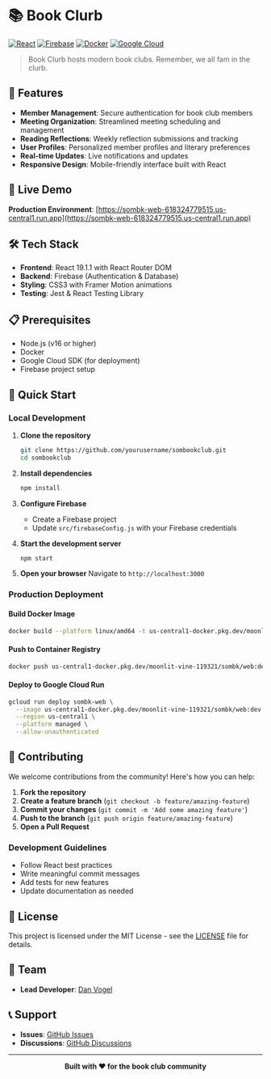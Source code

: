 # 📚 Book Clurb

[![React](https://img.shields.io/badge/React-19.1.1-blue.svg)](https://reactjs.org/)
[![Firebase](https://img.shields.io/badge/Firebase-12.2.1-orange.svg)](https://firebase.google.com/)
[![Docker](https://img.shields.io/badge/Docker-Enabled-blue.svg)](https://www.docker.com/)
[![Google Cloud](https://img.shields.io/badge/Google%20Cloud-Cloud%20Run-green.svg)](https://cloud.google.com/run)

> Book Clurb hosts modern book clubs. Remember, we all fam in the clurb.

## 🌟 Features

- **Member Management**: Secure authentication for book club members
- **Meeting Organization**: Streamlined meeting scheduling and management
- **Reading Reflections**: Weekly reflection submissions and tracking
- **User Profiles**: Personalized member profiles and literary preferences
- **Real-time Updates**: Live notifications and updates
- **Responsive Design**: Mobile-friendly interface built with React

## 🚀 Live Demo

**Production Environment**: [https://sombk-web-618324779515.us-central1.run.app](https://sombk-web-618324779515.us-central1.run.app)

## 🛠️ Tech Stack

- **Frontend**: React 19.1.1 with React Router DOM
- **Backend**: Firebase (Authentication & Database)
- **Styling**: CSS3 with Framer Motion animations
- **Testing**: Jest & React Testing Library

## 📋 Prerequisites

- Node.js (v16 or higher)
- Docker
- Google Cloud SDK (for deployment)
- Firebase project setup

## 🚀 Quick Start

### Local Development

1. **Clone the repository**
   ```bash
   git clone https://github.com/yourusername/sombookclub.git
   cd sombookclub
   ```

2. **Install dependencies**
   ```bash
   npm install
   ```

3. **Configure Firebase**
   - Create a Firebase project
   - Update `src/firebaseConfig.js` with your Firebase credentials

4. **Start the development server**
   ```bash
   npm start
   ```

5. **Open your browser**
   Navigate to `http://localhost:3000`

### Production Deployment

#### Build Docker Image
```bash
docker build --platform linux/amd64 -t us-central1-docker.pkg.dev/moonlit-vine-119321/sombk/web:dev .
```

#### Push to Container Registry
```bash
docker push us-central1-docker.pkg.dev/moonlit-vine-119321/sombk/web:dev
```

#### Deploy to Google Cloud Run
```bash
gcloud run deploy sombk-web \
  --image us-central1-docker.pkg.dev/moonlit-vine-119321/sombk/web:dev \
  --region us-central1 \
  --platform managed \
  --allow-unauthenticated
```

<!-- ## 🎯 Roadmap

### Phase 1: Enhanced Engagement
- [ ] Push notifications for new reflections
- [ ] Member participation tracking
- [ ] Book rating and review system

### Phase 2: Community Features
- [ ] User profiles with literary preferences
- [ ] Book club quiz and participation scoring
- [ ] Lucky number submission system

### Phase 3: AI Integration
- [ ] AI-powered book recommendations
- [ ] Reading pattern analysis
- [ ] Personalized reading suggestions -->

## 🤝 Contributing

We welcome contributions from the community! Here's how you can help:

1. **Fork the repository**
2. **Create a feature branch** (`git checkout -b feature/amazing-feature`)
3. **Commit your changes** (`git commit -m 'Add some amazing feature'`)
4. **Push to the branch** (`git push origin feature/amazing-feature`)
5. **Open a Pull Request**

### Development Guidelines

- Follow React best practices
- Write meaningful commit messages
- Add tests for new features
- Update documentation as needed

## 📝 License

This project is licensed under the MIT License - see the [LICENSE](LICENSE) file for details.

## 👥 Team

- **Lead Developer**: [Dan Vogel](https://github.com/dhvogel)

## 📞 Support

- **Issues**: [GitHub Issues](https://github.com/yourusername/sombookclub/issues)
- **Discussions**: [GitHub Discussions](https://github.com/yourusername/sombookclub/discussions)

---

<div align="center">
  <strong>Built with ❤️ for the book club community</strong>
</div>
